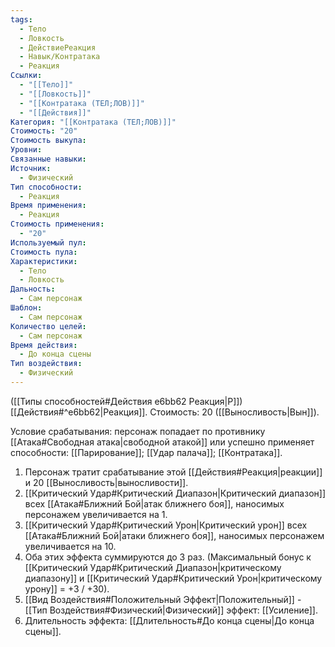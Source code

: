 ```yaml
---
tags:
  - Тело
  - Ловкость
  - ДействиеРеакция
  - Навык/Контратака
  - Реакция
Ссылки:
  - "[[Тело]]"
  - "[[Ловкость]]"
  - "[[Контратака (ТЕЛ;ЛОВ)]]"
  - "[[Действия]]"
Категория: "[[Контратака (ТЕЛ;ЛОВ)]]"
Стоимость: "20"
Стоимость выкупа: 
Уровни: 
Связанные навыки: 
Источник:
  - Физический
Тип способности:
  - Реакция
Время применения:
  - Реакция
Стоимость применения:
  - "20"
Используемый пул: 
Стоимость пула: 
Характеристики:
  - Тело
  - Ловкость
Дальность:
  - Сам персонаж
Шаблон:
  - Сам персонаж
Количество целей:
  - Сам персонаж
Время действия:
  - До конца сцены
Тип воздействия:
  - Физический
---
```

([[Типы способностей#Действия e6bb62 Реакция|Р]]) [[Действия#^e6bb62|Реакция]]. Стоимость: 20 ([[Выносливость|Вын]]).

Условие срабатывания: персонаж попадает по противнику [[Атака#Свободная атака|свободной атакой]] или успешно применяет способности: [[Парирование]]; [[Удар палача]]; [[Контратака]].

1. Персонаж тратит срабатывание этой [[Действия#Реакция|реакции]] и 20 [[Выносливость|выносливости]].  
2. [[Критический Удар#Критический Диапазон|Критический диапазон]] всех [[Атака#Ближний Бой|атак ближнего боя]], наносимых персонажем увеличивается на 1. 
3. [[Критический Удар#Критический Урон|Критический урон]] всех [[Атака#Ближний Бой|атаки ближнего боя]], наносимых персонажем увеличивается на 10. 
4. Оба этих эффекта суммируются до 3 раз. (Максимальный бонус к [[Критический Удар#Критический Диапазон|критическому диапазону]] и [[Критический Удар#Критический Урон|критическому урону]] = +3 / +30).
5. [[Вид Воздействия#Положительный Эффект|Положительный]] - [[Тип Воздействия#Физический|Физический]] эффект: [[Усиление]].
6. Длительность эффекта: [[Длительность#До конца сцены|До конца сцены]]. 